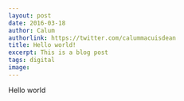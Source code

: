 ```yaml
---
layout: post
date: 2016-03-18
author: Calum
authorlink: https://twitter.com/calummacuisdean
title: Hello world!
excerpt: This is a blog post
tags: digital
image: 
---
```


Hello world
